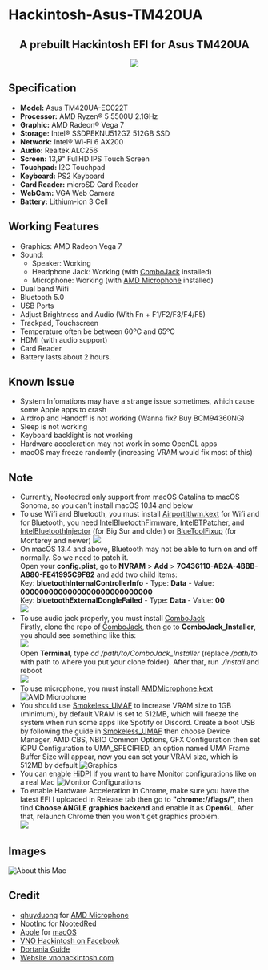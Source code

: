 # Hackintosh-Asus-TM420UA
<h2 align="center">A prebuilt Hackintosh EFI for Asus TM420UA</h2>
<p align="center">
  <img src="vivobook.png">
</p>

## Specification
-  **Model:** Asus TM420UA-EC022T
-  **Processor:** AMD Ryzen® 5 5500U 2.1GHz
-  **Graphic:** AMD Radeon® Vega 7
-  **Storage:** Intel® SSDPEKNU512GZ 512GB SSD
-  **Network:** Intel® Wi-Fi 6 AX200
-  **Audio:** Realtek ALC256
-  **Screen:** 13,9" FullHD IPS Touch Screen
-  **Touchpad:** I2C Touchpad
-  **Keyboard:** PS2 Keyboard
-  **Card Reader:** microSD Card Reader
-  **WebCam:** VGA Web Camera
-  **Battery:** Lithium-ion 3 Cell
  
## Working Features
-  Graphics: AMD Radeon Vega 7
-  Sound:
   + Speaker: Working
   + Headphone Jack: Working (with [ComboJack](https://github.com/hackintosh-stuff/ComboJack) installed)
   + Microphone: Working (with [AMD Microphone](https://github.com/qhuyduong/AMDMicrophone) installed)
-  Dual band Wifi
-  Bluetooth 5.0
-  USB Ports
-  Adjust Brightness and Audio (With Fn + F1/F2/F3/F4/F5)
-  Trackpad, Touchscreen
-  Temperature often be between 60ºC and 65ºC
-  HDMI (with audio support)
-  Card Reader
-  Battery lasts about 2 hours.

## Known Issue
-  System Infomations may have a strange issue sometimes, which cause some Apple apps to crash
-  Airdrop and Handoff is not working (Wanna fix? Buy BCM94360NG)
-  Sleep is not working
-  Keyboard backlight is not working
-  Hardware acceleration may not work in some OpenGL apps
-  macOS may freeze randomly (increasing VRAM would fix most of this)

## Note
- Currently, Nootedred only support from macOS Catalina to macOS Sonoma, so you can't install macOS 10.14 and below
- To use Wifi and Bluetooth, you must install [AirportItlwm.kext](https://github.com/OpenIntelWireless/itlwm) for Wifi and for Bluetooth, you need [IntelBluetoothFirmware](https://github.com/OpenIntelWireless/IntelBluetoothFirmware), [IntelBTPatcher](https://github.com/OpenIntelWireless/IntelBluetoothFirmware), and [IntelBluetoothInjector](https://github.com/OpenIntelWireless/IntelBluetoothFirmware) (for Big Sur and older) or [BlueToolFixup](https://github.com/acidanthera/BrcmPatchRAM) (for Monterey and newer)
  <img src="wifi-bluetoth-kext.png">
- On macOS 13.4 and above, Bluetooth may not be able to turn on and off normally. So we need to patch it. <br>
  Open your **config.plist**, go to **NVRAM** > **Add** > **7C436110-AB2A-4BBB-A880-FE41995C9F82** and add two child items: <br>
  Key: **bluetoothInternalControllerInfo** - Type: **Data** - Value: **0000000000000000000000000000** <br>
  Key: **bluetoothExternalDongleFailed** - Type: **Data** - Value: **00** <br>
  <img src="bluetooth-13.5.png">
- To use audio jack properly, you must install [ComboJack](https://github.com/hackintosh-stuff/ComboJack) <br>
  Firstly, clone the repo of [ComboJack](https://github.com/hackintosh-stuff/ComboJack), then go to **ComboJack_Installer**, you should see something like this: <br>
  <img src="ComboJack.png"> <br> 
  Open **Terminal**, type *cd /path/to/ComboJack_Installer* (replace */path/to* with path to where you put your clone folder). After that, run *./install* and reboot <br>
  <img src="Terminal-ComboJack.png">
- To use microphone, you must install [AMDMicrophone.kext](https://github.com/qhuyduong/AMDMicrophone)
  <img src="microphone.png" alt="AMD Microphone" title="AMD Microphone">
- You should use [Smokeless_UMAF](https://github.com/DavidS95/Smokeless_UMAF) to increase VRAM size to 1GB (minimum), by default VRAM is set to 512MB, which will freeze the system when run some apps like Spotify or Discord. Create a boot USB by following the guide in [Smokeless_UMAF](https://github.com/DavidS95/Smokeless_UMAF) then choose Device Manager, AMD CBS, NBIO Common Options, GFX Configuration then set iGPU Configuration to UMA_SPECIFIED, an option named UMA Frame Buffer Size will appear, now you can set your VRAM size, which is 512MB by default
  <img src="graphics.png" alt="Graphics" title="Graphics">   
- You can enable [HiDPI](https://github.com/xzhih/one-key-hidpi) if you want to have Monitor configurations like on a real Mac
  <img src="monitor.png" alt="Monitor Configurations" title="Monitor Configurations">
- To enable Hardware Acceleration in Chrome, make sure you have the latest EFI I uploaded in Release tab then go to **"chrome://flags/"**, then find **Choose ANGLE graphics backend** and enable it as **OpenGL**. After that, relaunch Chrome then you won't get graphics problem.
  <br> <img src="Chrome-hardware-acceleration.png"> <br> 


## Images
<img src="Screenshot.png" alt="About this Mac" title="About this Mac">

## Credit
-  [qhuyduong](https://github.com/qhuyduong) for [AMD Microphone](https://github.com/qhuyduong/AMDMicrophone)
-  [NootInc](https://github.com/NootInc) for [NootedRed](https://github.com/NootInc/NootedRed)
-  [Apple](https://www.apple.com) for [macOS](https://www.apple.com/macos)
-  [VNO Hackintosh on Facebook](https://www.facebook.com/groups/vnohackintosh/?epa=SEARCH_BOX)
-  [Dortania Guide](https://dortania.github.io/OpenCore-Install-Guide/)
-  [Website vnohackintosh.com](https://vnohackintosh.com)
  
